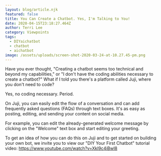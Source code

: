 ```yaml
---
layout: blog/article.njk
featured: false
title: You Can Create a Chatbot. Yes, I'm Talking to You!
date: 2020-04-15T23:18:27.464Z
author: Terri Lee
category: Viewpoints
tags:
  - DIYaichatbot
  - chatbot
  - aichatbot
image: /assets/uploads/screen-shot-2020-03-24-at-10.27.45-pm.png
---
```

Have you ever thought, "Creating a chatbot seems too technical and beyond my capabilities," or "I don't have the coding abilities necessary to create a chatbot?" What if I told you there's a platform called Juji, where you don't need to code? 

Yes, no coding necessary. Period.

On Juji, you can easily edit the flow of a conversation and can add frequently asked questions (FAQs) through text boxes. It's as easy as posting, editing, and sending your content on social media. 

For example, you can edit the already-generated welcome message by clicking on the "Welcome" text box and start editing your greeting. 

To get an idea of how you can do this on Juji and to get started on building your own bot, we invite you to view our "DIY Your First Chatbot" tutorial video: https://www.youtube.com/watch?v=XkI9c4iBwl8